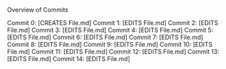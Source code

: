 Overview of Commits

Commit 0: [CREATES File.md]
Commit 1: [EDITS File.md]
Commit 2: [EDITS File.md]
Commit 3: [EDITS File.md]
Commit 4: [EDITS File.md]
Commit 5: [EDITS File.md]
Commit 6: [EDITS File.md]
Commit 7: [EDITS File.md]
Commit 8: [EDITS File.md]
Commit 9: [EDITS File.md]
Commit 10: [EDITS File.md]
Commit 11: [EDITS File.md]
Commit 12: [EDITS File.md]
Commit 13: [EDITS File.md]
Commit 14: [EDITS File.md]


